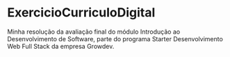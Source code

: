 # ExercicioCurriculoDigital

Minha resolução da avaliação final do módulo Introdução ao Desenvolvimento de Software,
parte do programa Starter Desenvolvimento Web Full Stack da empresa Growdev.
